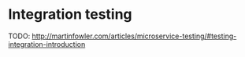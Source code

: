 # Integration testing

TODO: http://martinfowler.com/articles/microservice-testing/#testing-integration-introduction